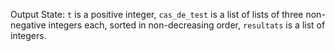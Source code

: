Output State: `t` is a positive integer, `cas_de_test` is a list of lists of three non-negative integers each, sorted in non-decreasing order, `resultats` is a list of integers.